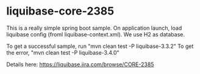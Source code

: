 # liquibase-core-2385 

This is a really simple spring boot sample. On application launch, load liquibase config (froml liquibase-context.xml). We use H2 as database.

To get a successful sample, run "mvn clean test -P liquibase-3.3.2"
To get the error, "mvn clean test -P liquibase-3.4.0"

Details here: https://liquibase.jira.com/browse/CORE-2385

